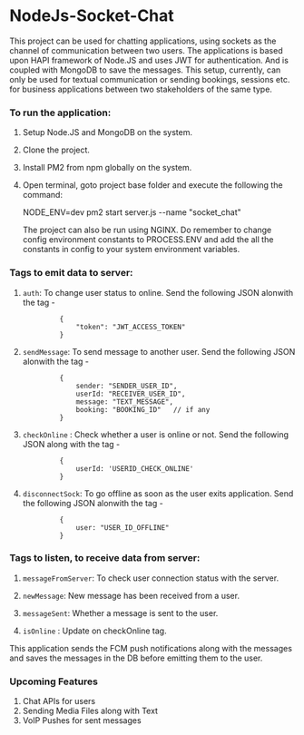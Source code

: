 # NodeJs-Socket-Chat

This project can be used for chatting applications, using sockets as the channel of communication between two users. The applications is based upon HAPI framework of Node.JS and uses JWT for authentication.
And is coupled with MongoDB to save the messages. This setup, currently, can only be used for textual communication or sending bookings, sessions etc. for business applications between two stakeholders of the same type.


### To run the application:

1. Setup Node.JS and MongoDB on the system.
2. Clone the project.
3. Install PM2 from npm globally on the system.
4. Open terminal, goto project base folder and execute the following the command:

    NODE_ENV=dev pm2 start server.js --name "socket_chat"

    The project can also be run using NGINX. Do remember to change config environment constants to PROCESS.ENV and add the all the constants in config to your system environment variables.


### Tags to emit data to server:

1. `auth`:  To change user status to online. Send the following JSON alonwith the tag -

                {
                    "token": "JWT_ACCESS_TOKEN"
                }

2. `sendMessage`: To send message to another user. Send the following JSON alonwith the tag -

                {
                    sender: "SENDER_USER_ID",
                    userId: "RECEIVER_USER_ID",
                    message: "TEXT_MESSAGE",
                    booking: "BOOKING_ID"   // if any
                }

3. `checkOnline` : Check whether a user is online or not. Send the following JSON along with the tag -

                {
                    userId: 'USERID_CHECK_ONLINE'
                }

4. `disconnectSock`: To go offline as soon as the user exits application. Send the following JSON alonwith the tag -

                {
                    user: "USER_ID_OFFLINE"
                }



### Tags to listen, to receive data from server:


1. `messageFromServer`: To check user connection status with the server.

2. `newMessage`: New message has been received from a user.

3. `messageSent`: Whether a message is sent to the user.

4. `isOnline` : Update on checkOnline tag.




This application sends the FCM push notifications along with the messages and saves the messages in the DB before emitting them to the user.



### Upcoming Features

1. Chat APIs for users
2. Sending Media Files along with Text
3. VoIP Pushes for sent messages
